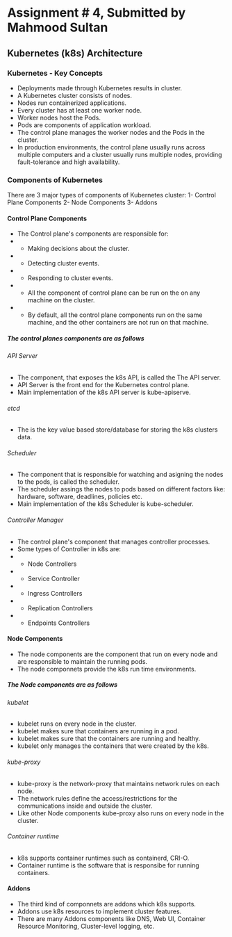 # Assignment # 4, Submitted by Mahmood Sultan #

## Kubernetes (k8s) Architecture ##

### Kubernetes - Key Concepts ###
- Deployments made through Kubernetes results in cluster. 
- A Kubernetes cluster consists of nodes.
- Nodes run containerized applications.
- Every cluster has at least one worker node.
- Worker nodes host the Pods.
- Pods are components of application workload.
- The control plane manages the worker nodes and the Pods in the cluster.
- In production environments, the control plane usually runs across multiple computers and a cluster usually runs multiple nodes, providing fault-tolerance and high availability.


### Components of Kubernetes ###
There are 3 major types of components of Kubernetes cluster:
1- Control Plane Components
2- Node Components
3- Addons

#### Control Plane Components ####
- The Control plane's components are responsible for:
- - Making decisions about the cluster.
- - Detecting cluster events.
- - Responding to cluster events.
- - All the component of control plane can be run on the on any machine on the cluster.
- - By default, all the control plane components run on the same machine, and the other containers are not run on that machine.

##### The control planes components are as follows #####

###### API Server ######
- The component, that exposes the k8s API, is called the The API server.
- API Server is the front end for the Kubernetes control plane.
- Main implementation of the k8s API server is kube-apiserve.

###### etcd ######
- The is the key value based store/database for storing the k8s clusters data.

###### Scheduler ######
- The component that is responsible for watching and asigning the nodes to the pods, is called the scheduler.
- The scheduler assings the nodes to pods based on different factors like: hardware, software, deadlines, policies etc.
- Main implementation of the k8s Scheduler is kube-scheduler.

###### Controller Manager ######
- The control plane's component that manages controller processes.
- Some types of Controller in k8s are:
- - Node Controllers
- - Service Controller
- - Ingress Controllers
- - Replication Controllers
- - Endpoints Controllers

#### Node Components ####
- The node components are the component that run on every node and are responsible to maintain the running pods.
- The node componnets provide the k8s run time environments.

##### The Node components are as follows #####

###### kubelet ######
- kubelet runs on every node in the cluster.
- kubelet makes sure that containers are running in a pod.
- kubelet makes sure that the containers are running and healthy.
- kubelet only manages the containers that were created by the k8s.

###### kube-proxy ######
- kube-proxy is the network-proxy that maintains network rules on each node.
- The network rules define the access/restrictions for the communications inside and outside the cluster.
- Like other Node components kube-proxy also runs on every node in the cluster.

###### Container runtime ######
- k8s supports container runtimes such as containerd, CRI-O.
- Container runtime is the software that is responsibe for running containers.


#### Addons ####
- The third kind of componnets are addons which k8s supports.
- Addons use k8s resources to implement cluster features.
- There are many Addons components like DNS, Web UI, Container Resource Monitoring, Cluster-level logging, etc.